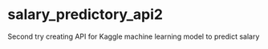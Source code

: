 # salary_predictory_api2
 Second try creating API for Kaggle machine learning model to predict salary
